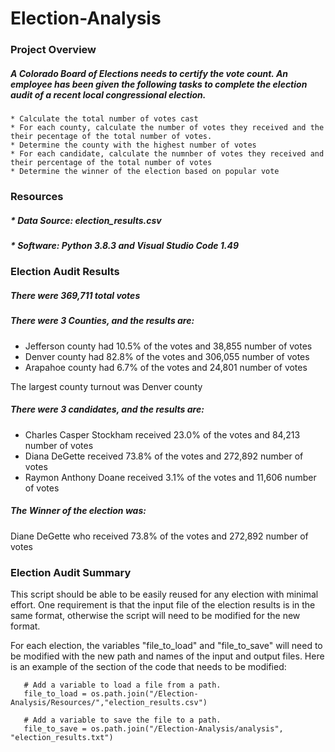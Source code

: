 # Election-Analysis

### Project Overview

##### A Colorado Board of Elections needs to certify the vote count. An employee has been given the following tasks to complete the election audit of a recent local congressional election.

    * Calculate the total number of votes cast
    * For each county, calculate the number of votes they received and the their pecentage of the total number of votes.
    * Determine the county with the highest number of votes
    * For each candidate, calculate the numnber of votes they received and their percentage of the total number of votes
    * Determine the winner of the election based on popular vote


### Resources
#####     * Data Source: election_results.csv
#####     * Software: Python 3.8.3 and Visual Studio Code 1.49

### Election Audit Results

##### There were 369,711 total votes

##### There were 3 Counties, and the results are:
* Jefferson county had 10.5% of the votes and 38,855 number of votes
* Denver county had 82.8% of the votes and 306,055 number of votes
* Arapahoe county had 6.7% of the votes and 24,801 number of votes

The largest county turnout was Denver county

##### There were 3 candidates, and the results are:
* Charles Casper Stockham received 23.0% of the votes and 84,213 number of votes
* Diana DeGette received 73.8% of the votes and 272,892 number of votes
* Raymon Anthony Doane received 3.1% of the votes and 11,606 number of votes

##### The Winner of the election was:
Diane DeGette who received 73.8% of the votes and 272,892 number of votes

### Election Audit Summary
This script should be able to be easily reused for any election with minimal effort. One requirement is that the input file of the election results is in the same format, otherwise the script will need to be modified for the new format.

For each election, the variables "file_to_load" and "file_to_save" will need to be modified with the new path and names of the input and output files. Here is an example of the section of the code that needs to be modified:
```
   # Add a variable to load a file from a path.
   file_to_load = os.path.join("/Election-Analysis/Resources/","election_results.csv")

   # Add a variable to save the file to a path.
   file_to_save = os.path.join("/Election-Analysis/analysis", "election_results.txt")
```


